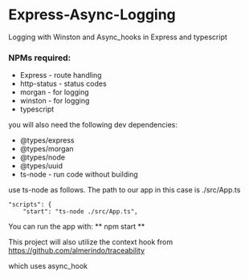 # Express-Async-Logging
Logging with Winston and Async_hooks in Express and typescript

### NPMs required:

- Express - route handling
- http-status - status codes
- morgan - for logging
- winston - for logging
- typescript

you will also need the following dev dependencies:
- @types/express
- @types/morgan
- @types/node
- @types/uuid
- ts-node - run code without building

use ts-node as follows. The path to our app in this case is ./src/App.ts
```
"scripts": {
    "start": "ts-node ./src/App.ts",
```
You can run the app with: ** npm start **

This project will also utilize the context hook from
https://github.com/almerindo/traceability

which uses async_hook
